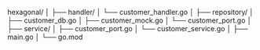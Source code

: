 hexagonal/
│
├── handler/
│   └── customer_handler.go
│
├── repository/
│   ├── customer_db.go
│   ├── customer_mock.go
│   └── customer_port.go
│
├── service/
│   ├── customer_port.go
│   └── customer_service.go
│
├── main.go
│
└── go.mod
